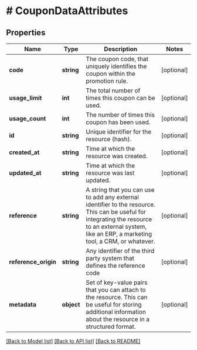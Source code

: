 # # CouponDataAttributes

## Properties

Name | Type | Description | Notes
------------ | ------------- | ------------- | -------------
**code** | **string** | The coupon code, that uniquely identifies the coupon within the promotion rule. | [optional]
**usage_limit** | **int** | The total number of times this coupon can be used. | [optional]
**usage_count** | **int** | The number of times this coupon has been used. | [optional]
**id** | **string** | Unique identifier for the resource (hash). | [optional]
**created_at** | **string** | Time at which the resource was created. | [optional]
**updated_at** | **string** | Time at which the resource was last updated. | [optional]
**reference** | **string** | A string that you can use to add any external identifier to the resource. This can be useful for integrating the resource to an external system, like an ERP, a marketing tool, a CRM, or whatever. | [optional]
**reference_origin** | **string** | Any identifier of the third party system that defines the reference code | [optional]
**metadata** | **object** | Set of key-value pairs that you can attach to the resource. This can be useful for storing additional information about the resource in a structured format. | [optional]

[[Back to Model list]](../../README.md#models) [[Back to API list]](../../README.md#endpoints) [[Back to README]](../../README.md)
